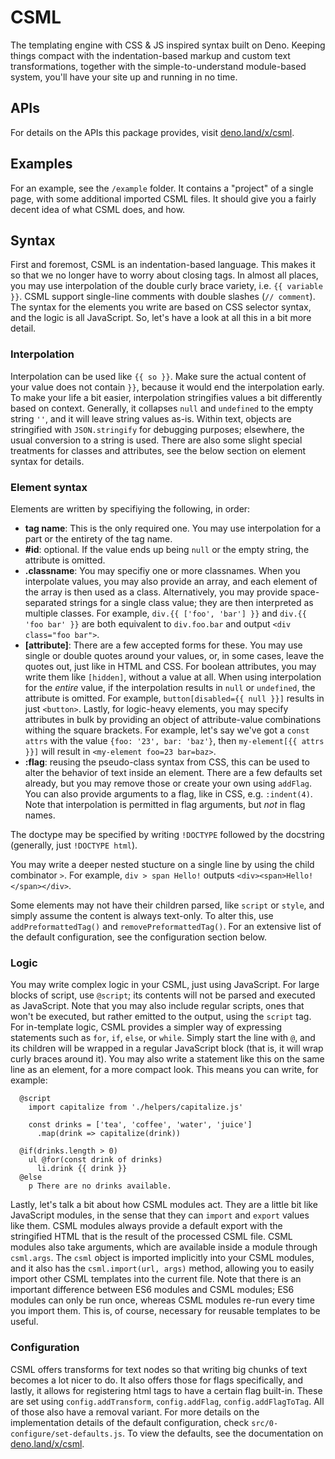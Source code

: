 # CSML

The templating engine with CSS & JS inspired syntax built on Deno. Keeping things compact with the indentation-based markup and custom text transformations, together with the simple-to-understand module-based system, you'll have your site up and running in no time.



## APIs

For details on the APIs this package provides, visit [deno.land/x/csml](https://deno.land/x/csml).



## Examples

For an example, see the `/example` folder. It contains a "project" of a single page, with some additional imported CSML files. It should give you a fairly decent idea of what CSML does, and how.



## Syntax

First and foremost, CSML is an indentation-based language. This makes it so that we no longer have to worry about closing tags. In almost all places, you may use interpolation of the double curly brace variety, i.e. `{{ variable }}`. CSML support single-line comments with double slashes (`// comment`). The syntax for the elements you write are based on CSS selector syntax, and the logic is all JavaScript. So, let's have a look at all this in a bit more detail.


### Interpolation

Interpolation can be used like `{{ so }}`. Make sure the actual content of your value does not contain `}}`, because it would end the interpolation early. To make your life a bit easier, interpolation stringifies values a bit differently based on context. Generally, it collapses `null` and `undefined` to the empty string `''`, and it will leave string values as-is. Within text, objects are stringified with `JSON.stringify` for debugging purposes; elsewhere, the usual conversion to a string is used. There are also some slight special treatments for classes and attributes, see the below section on element syntax for details.


### Element syntax

Elements are written by specifiying the following, in order:

 - **tag name**: This is the only required one. You may use interpolation for a part or the entirety of the tag name.
 - **#id**: optional. If the value ends up being `null` or the empty string, the attribute is omitted.
 - **.classname**: You may specifiy one or more classnames. When you interpolate values, you may also provide an array, and each element of the array is then used as a class. Alternatively, you may provide space-separated strings for a single class value; they are then interpreted as multiple classes. For example, `div.{{ ['foo', 'bar'] }}` and `div.{{ 'foo bar' }}` are both equivalent to `div.foo.bar` and output `<div class="foo bar">`.
 - **[attribute]**: There are a few accepted forms for these. You may use single or double quotes around your values, or, in some cases, leave the quotes out, just like in HTML and CSS. For boolean attributes, you may write them like `[hidden]`, without a value at all. When using interpolation for the _entire_ value, if the interpolation results in `null` or `undefined`, the attribute is omitted. For example, `button[disabled={{ null }}]` results in just `<button>`. Lastly, for logic-heavy elements, you may specify attributes in bulk by providing an object of attribute-value combinations withing the square brackets. For example, let's say we've got a `const attrs` with the value `{foo: '23', bar: 'baz'}`, then `my-element[{{ attrs }}]` will result in `<my-element foo=23 bar=baz>`.
 - **:flag**: reusing the pseudo-class syntax from CSS, this can be used to alter the behavior of text inside an element. There are a few defaults set already, but you may remove those or create your own using `addFlag`. You can also provide arguments to a flag, like in CSS, e.g. `:indent(4)`. Note that interpolation is permitted in flag arguments, but _not_ in flag names.

The doctype may be specified by writing `!DOCTYPE` followed by the docstring (generally, just `!DOCTYPE html`).

You may write a deeper nested stucture on a single line by using the child combinator `>`. For example, `div > span Hello!` outputs `<div><span>Hello!</span></div>`.

Some elements may not have their children parsed, like `script` or `style`, and simply assume the content is always text-only. To alter this, use `addPreformattedTag()` and `removePreformattedTag()`. For an extensive list of the default configuration, see the configuration section below.


### Logic

You may write complex logic in your CSML, just using JavaScript. For large blocks of script, use `@script`; its contents will not be parsed and executed as JavaScript. Note that you may also include regular scripts, ones that won't be executed, but rather emitted to the output, using the `script` tag. For in-template logic, CSML provides a simpler way of expressing statements such as `for`, `if`, `else`, or `while`. Simply start the line with `@`, and its children will be wrapped in a regular JavaScript block (that is, it will wrap curly braces around it). You may also write a statement like this on the same line as an element, for a more compact look. This means you can write, for example:
```
  @script
    import capitalize from './helpers/capitalize.js'

    const drinks = ['tea', 'coffee', 'water', 'juice']
      .map(drink => capitalize(drink))

  @if(drinks.length > 0)
    ul @for(const drink of drinks)
      li.drink {{ drink }}
  @else
    p There are no drinks available.
```

Lastly, let's talk a bit about how CSML modules act. They are a little bit like JavaScript modules, in the sense that they can `import` and `export` values like them. CSML modules always provide a default export with the stringified HTML that is the result of the processed CSML file. CSML modules also take arguments, which are available inside a module through `csml.args`. The `csml` object is imported implicitly into your CSML modules, and it also has the `csml.import(url, args)` method, allowing you to easily import other CSML templates into the current file. Note that there is an important difference between ES6 modules and CSML modules; ES6 modules can only be run once, whereas CSML modules re-run every time you import them. This is, of course, necessary for reusable templates to be useful. 



### Configuration

CSML offers transforms for text nodes so that writing big chunks of text becomes a lot nicer to do. It also offers those for flags specifically, and lastly, it allows for registering html tags to have a certain flag built-in. These are set using `config.addTransform`, `config.addFlag`, `config.addFlagToTag`. All of those also have a removal variant. For more details on the implementation details of the default configuration, check `src/0-configure/set-defaults.js`. To view the defaults, see the documentation on [deno.land/x/csml](https://deno.land/x/csml`).
